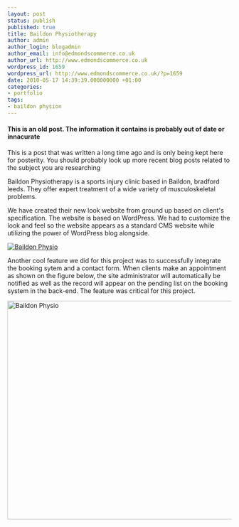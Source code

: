 ```yaml
---
layout: post
status: publish
published: true
title: Baildon Physiotherapy
author: admin
author_login: blogadmin
author_email: info@edmondscommerce.co.uk
author_url: http://www.edmondscommerce.co.uk
wordpress_id: 1659
wordpress_url: http://www.edmondscommerce.co.uk/?p=1659
date: 2010-05-17 14:39:39.000000000 +01:00
categories:
- portfolio
tags:
- baildon physion
---
```

<div class="oldpost"><h4>This is an old post. The information it contains is probably out of date or innacurate</h4>
<p>
This is a post that was written a long time ago and is only being kept here for posterity.
You should probably look up more recent blog posts related to the subject you are researching
</p>
</div>
Baildon Physiotherapy is a sports injury clinic based in Baildon, bradford leeds. They offer expert treatment of a wide variety of musculoskeletal problems.

We have created their new look website from ground up based on client's specification. The website is based on WordPress. We had to customize the look and feel so the website appears as a standard CMS website while utilizing the power of WordPress blog alongside.

<a href="http://www.baildonphysio.com/"><img alt="Baildon Physio" src="http://www.edmondscommerce.co.uk/blog/wp-content/uploads/2008/07/baildonphysio.png" title="Baildon Physio" /></a>

Another cool feature we did for this project was to successfully integrate the booking sytem and a contact form. When clients make an appointment as shown on the figure below, the site administrator will automatically be notified as well as the record will appear on the pending list on the booking system in the back-end. The feature was critical for this project.

<a href="http://www.baildonphysio.com/appointments/"><img alt="Baildon Physio" src="http://www.edmondscommerce.co.uk/blog/wp-content/uploads/2008/07/baildon_appt.png" title="Baildon Physio" width="650" height="492" /></a>
